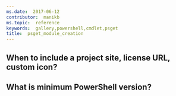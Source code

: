 ```yaml
---
ms.date:  2017-06-12
contributor:  manikb
ms.topic:  reference
keywords:  gallery,powershell,cmdlet,psget
title:  psget_module_creation
---
```


## When to include a project site, license URL, custom icon?


## What is minimum PowerShell version?

